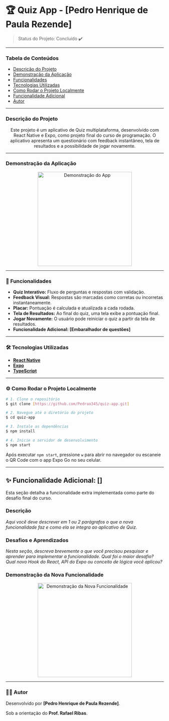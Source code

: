 # 🏆 Quiz App - [Pedro Henrique de Paula Rezende]

> Status do Projeto: Concluído ✔️

---

### Tabela de Conteúdos
* [Descrição do Projeto](#descrição-do-projeto)
* [Demonstração da Aplicação](#demonstração-da-aplicação)
* [Funcionalidades](#-funcionalidades)
* [Tecnologias Utilizadas](#️-tecnologias-utilizadas)
* [Como Rodar o Projeto Localmente](#️-como-rodar-o-projeto-localmente)
* [Funcionalidade Adicional](#-funcionalidade-adicional)
* [Autor](#-autor)

---

### Descrição do Projeto
<p align="center">
Este projeto é um aplicativo de Quiz multiplataforma, desenvolvido com React Native e Expo, como projeto final do curso de programação. O aplicativo apresenta um questionário com feedback instantâneo, tela de resultados e a possibilidade de jogar novamente.
</p>

---

### Demonstração da Aplicação
<p align="center">
  <img src="link-para-seu-gif-ou-video.gif" alt="Demonstração do App" width="300"/>
</p>

---

### 🚀 Funcionalidades

- **Quiz Interativo:** Fluxo de perguntas e respostas com validação.
- **Feedback Visual:** Respostas são marcadas como corretas ou incorretas instantaneamente.
- **Placar:** Pontuação é calculada e atualizada a cada rodada.
- **Tela de Resultados:** Ao final do quiz, uma tela exibe a pontuação final.
- **Jogar Novamente:** O usuário pode reiniciar o quiz a partir da tela de resultados.
- **Funcionalidade Adicional:** **[Embaralhador de questões]**

---

### 🛠️ Tecnologias Utilizadas

- **[React Native](https://reactnative.dev/)**
- **[Expo](https://expo.dev/)**
- **[TypeScript](https://www.typescriptlang.org/)**

---

### ⚙️ Como Rodar o Projeto Localmente

```bash
# 1. Clone o repositório
$ git clone [https://github.com/Pedrao345/quiz-app.git]

# 2. Navegue até o diretório do projeto
$ cd quiz-app

# 3. Instale as dependências
$ npm install

# 4. Inicie o servidor de desenvolvimento
$ npm start
```
Após executar `npm start`, pressione `w` para abrir no navegador ou escaneie o QR Code com o app Expo Go no seu celular.

---

## ✨ Funcionalidade Adicional: []

Esta seção detalha a funcionalidade extra implementada como parte do desafio final do curso.

### Descrição
*Aqui você deve descrever em 1 ou 2 parágrafos o que a nova funcionalidade faz e como ela se integra ao aplicativo de Quiz.*

### Desafios e Aprendizados
*Nesta seção, descreva brevemente o que você precisou pesquisar e aprender para implementar a funcionalidade. Qual foi o maior desafio? Qual novo Hook do React, API do Expo ou conceito de lógica você aplicou?*

### Demonstração da Nova Funcionalidade
<p align="center">
  <img src="link-para-seu-gif-ou-screenshot.png" alt="Demonstração da Nova Funcionalidade" width="300"/>
</p>

---

### 👨‍💻 Autor

Desenvolvido por **[Pedro Henrique de Paula Rezende]**.

Sob a orientação do **Prof. Rafael Ribas**.